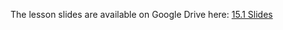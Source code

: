The lesson slides are available on Google Drive here: [15.1 Slides](https://docs.google.com/presentation/d/1Z4u06rWzTvqTSfzZ5hWEtPQvE0rbIfhZxBHX82zNaAs/edit)
